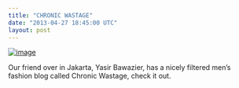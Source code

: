 ```yaml
---
title: "CHRONIC WASTAGE"
date: "2013-04-27 18:45:00 UTC"
layout: post
---
```


<p><a href="https://chronicwastage.tumblr.com/"><span><img alt="image" src="https://media.tumblr.com/747d67a6e03b216f7650a7c62478d2e2/tumblr_inline_mlxg2tgbAF1qz4rgp.png"/></span></a></p>

<p>Our friend over in Jakarta, Yasir Bawazier, has a nicely filtered men&#8217;s fashion blog called Chronic Wastage, check it out.</p>

<p></p>
